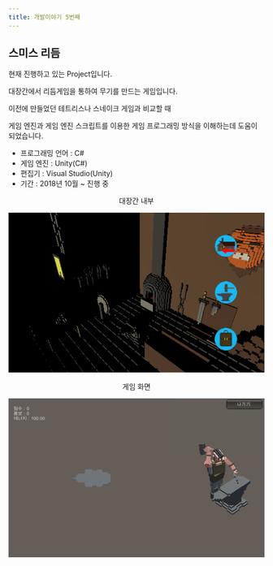 ```yaml
---
title: 개발이야기 5번째
---
```


## 스미스 리듬

현재 진행하고 있는 Project입니다.

대장간에서 리듬게임을 통하여 무기를 만드는 게임입니다.

이전에 만들었던 테트리스나 스네이크 게임과 비교할 때

게임 엔진과 게임 엔진 스크립트를 이용한 게임 프로그래밍 방식을 이해하는데 도움이 되었습니다.

* 프로그래밍 언어 : C#
* 게임 엔진 : Unity(C#)
* 편집기 : Visual Studio(Unity)
* 기간 : 2018년 10월 ~ 진행 중



<center>대장간 내부</center>

![1540351219180](..\img\1540351219180.png)



<center>게임 화면</center>

![1540351205751](..\img\1540351205751.png)